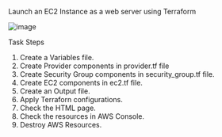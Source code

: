 Launch an EC2 Instance as a web server using Terraform

![image](https://user-images.githubusercontent.com/37935617/151046247-8cf53a68-f1f3-4f6b-ac11-3e28b317b76e.png)


Task Steps

1. Create a Variables file.
2. Create Provider components in provider.tf file
3. Create Security Group components in security_group.tf file.
4. Create EC2 components in ec2.tf file.
5. Create an Output file.
6. Apply Terraforn configurations.
7. Check the HTML page.
8. Check the resources in AWS Console.
9. Destroy AWS Resources.
